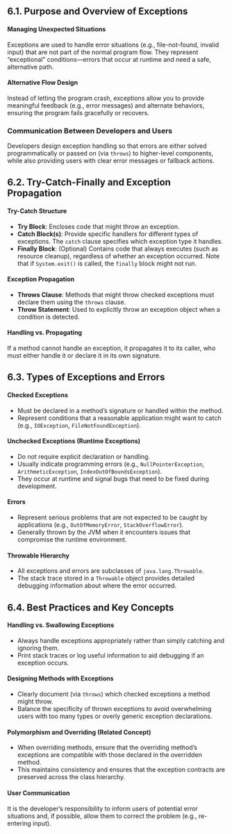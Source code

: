 ## 6.1. Purpose and Overview of Exceptions

#### Managing Unexpected Situations
Exceptions are used to handle error situations (e.g., file-not-found, invalid input) that are not part of the normal program flow. They represent “exceptional” conditions—errors that occur at runtime and need a safe, alternative path.

#### Alternative Flow Design
Instead of letting the program crash, exceptions allow you to provide meaningful feedback (e.g., error messages) and alternate behaviors, ensuring the program fails gracefully or recovers.

### Communication Between Developers and Users
Developers design exception handling so that errors are either solved programmatically or passed on (via `throws`) to higher-level components, while also providing users with clear error messages or fallback actions.

## 6.2. Try-Catch-Finally and Exception Propagation

#### Try-Catch Structure
- **Try Block**: Encloses code that might throw an exception.
- **Catch Block(s)**: Provide specific handlers for different types of exceptions. The `catch` clause specifies which exception type it handles.
- **Finally Block**: (Optional) Contains code that always executes (such as resource cleanup), regardless of whether an exception occurred. Note that if `System.exit()` is called, the `finally` block might not run.

#### Exception Propagation
- **Throws Clause**: Methods that might throw checked exceptions must declare them using the `throws` clause.
- **Throw Statement**: Used to explicitly throw an exception object when a condition is detected.

#### Handling vs. Propagating
If a method cannot handle an exception, it propagates it to its caller, who must either handle it or declare it in its own signature.

## 6.3. Types of Exceptions and Errors

#### Checked Exceptions
- Must be declared in a method’s signature or handled within the method.
- Represent conditions that a reasonable application might want to catch (e.g., `IOException`, `FileNotFoundException`).

#### Unchecked Exceptions (Runtime Exceptions)
- Do not require explicit declaration or handling.
- Usually indicate programming errors (e.g., `NullPointerException`, `ArithmeticException`, `IndexOutOfBoundsException`).
- They occur at runtime and signal bugs that need to be fixed during development.

#### Errors
- Represent serious problems that are not expected to be caught by applications (e.g., `OutOfMemoryError`, `StackOverflowError`).
- Generally thrown by the JVM when it encounters issues that compromise the runtime environment.

#### Throwable Hierarchy
- All exceptions and errors are subclasses of `java.lang.Throwable`.
- The stack trace stored in a `Throwable` object provides detailed debugging information about where the error occurred.

## 6.4. Best Practices and Key Concepts

#### Handling vs. Swallowing Exceptions
- Always handle exceptions appropriately rather than simply catching and ignoring them.
- Print stack traces or log useful information to aid debugging if an exception occurs.

#### Designing Methods with Exceptions
- Clearly document (via `throws`) which checked exceptions a method might throw.
- Balance the specificity of thrown exceptions to avoid overwhelming users with too many types or overly generic exception declarations.

#### Polymorphism and Overriding (Related Concept)
- When overriding methods, ensure that the overriding method’s exceptions are compatible with those declared in the overridden method.
- This maintains consistency and ensures that the exception contracts are preserved across the class hierarchy.

#### User Communication
It is the developer’s responsibility to inform users of potential error situations and, if possible, allow them to correct the problem (e.g., re-entering input).